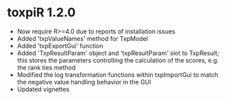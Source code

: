 # toxpiR 1.2.0

* Now require R>=4.0 due to reports of installation issues
* Added 'txpValueNames' method for TxpModel
* Added 'txpExportGui' function
* Added 'TxpResultParam' object and 'txpResultParam' slot to TxpResult; this
  stores the parameters controlling the calculation of the scores, e.g. the 
  rank ties method
* Modified the log transformation functions within txpImportGui to match the
  negative value handling behavior in the GUI
* Updated vignettes